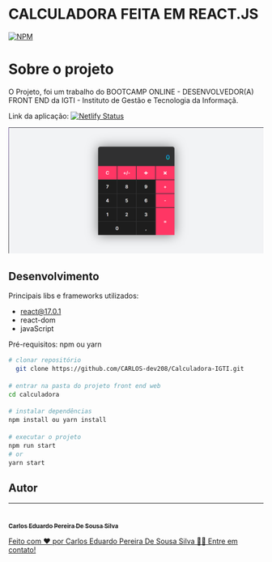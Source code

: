 
# CALCULADORA FEITA EM REACT.JS
[![NPM](https://img.shields.io/npm/l/react)](https://github.com/CARLOS-dev208/Calculadora-IGTI/blob/main/LICENSE) 



# Sobre o projeto
  O Projeto, foi um trabalho do BOOTCAMP ONLINE - DESENVOLVEDOR(A) FRONT END da IGTI - Instituto de Gestão e Tecnologia da Informaçã.

  Link da aplicação:   [![Netlify Status](https://api.netlify.com/api/v1/badges/ab355f37-f82d-4242-aecf-24227e9b4029/deploy-status)](https://carlos-eduardo-calculadora.netlify.app)

![Home](https://github.com/CARLOS-dev208/Calculadora-IGTI/blob/main/public/calculadora.png)


## Desenvolvimento 
Principais libs e frameworks utilizados:

- react@17.0.1
- react-dom
- javaScript

Pré-requisitos: npm ou yarn

```bash
# clonar repositório
  git clone https://github.com/CARLOS-dev208/Calculadora-IGTI.git

# entrar na pasta do projeto front end web
cd calculadora

# instalar dependências
npm install ou yarn install

# executar o projeto
npm run start
# or
yarn start 
```

## Autor

---

<a href="https://www.robsonnatanael.com.br">
 <img style="border-radius: 50%;" src="https://avatars.githubusercontent.com/u/62676357?s=400&u=c2e61c42fe62850dd3cd4b7b06cd894097ccfc45&v=4" width="100px;" alt=""/>
 <br />
 <sub><b>Carlos Eduardo Pereira De Sousa Silva</b></sub>
  

Feito com ❤️ por Carlos Eduardo Pereira De Sousa Silva 👋🏽 Entre em contato!








